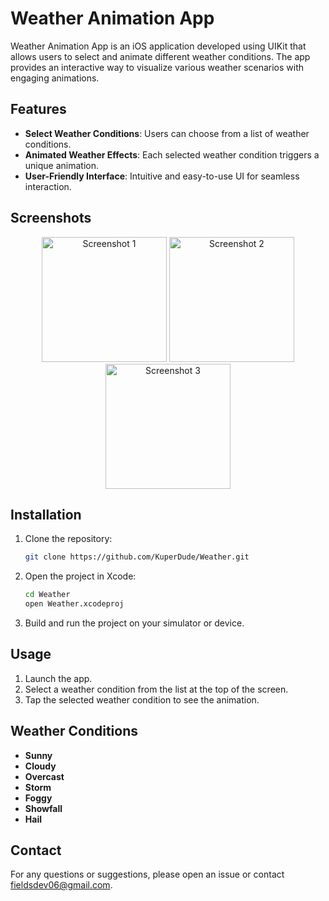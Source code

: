 # Weather Animation App

Weather Animation App is an iOS application developed using UIKit that allows users to select and animate different weather conditions. The app provides an interactive way to visualize various weather scenarios with engaging animations.

## Features

- **Select Weather Conditions**: Users can choose from a list of weather conditions.
- **Animated Weather Effects**: Each selected weather condition triggers a unique animation.
- **User-Friendly Interface**: Intuitive and easy-to-use UI for seamless interaction.

## Screenshots
<p align="center">
  <img src="https://github.com/user-attachments/assets/819705db-d282-44c2-91d2-bde6fa28fba9" width="200" alt="Screenshot 1">
  <img src="https://github.com/user-attachments/assets/fb409d3d-e14c-4ad1-bcb5-d586efcce970" width="200" alt="Screenshot 2">
  <img src="https://github.com/user-attachments/assets/775e7dca-e04d-49ac-9837-3775d8d1616b" width="200" alt="Screenshot 3">
</p>


## Installation

1. Clone the repository:
    ```sh
    git clone https://github.com/KuperDude/Weather.git
    ```
2. Open the project in Xcode:
    ```sh
    cd Weather
    open Weather.xcodeproj
    ```
3. Build and run the project on your simulator or device.

## Usage

1. Launch the app.
2. Select a weather condition from the list at the top of the screen.
3. Tap the selected weather condition to see the animation.

## Weather Conditions

- **Sunny**
- **Cloudy**
- **Overcast**
- **Storm**
- **Foggy**
- **Showfall**
- **Hail**

## Contact

For any questions or suggestions, please open an issue or contact fieldsdev06@gmail.com.


